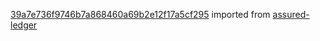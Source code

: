 [39a7e736f9746b7a868460a69b2e12f17a5cf295](https://github.com/insolar/assured-ledger/commit/39a7e736f9746b7a868460a69b2e12f17a5cf295) imported from [assured-ledger](https://github.com/insolar/assured-ledger)
